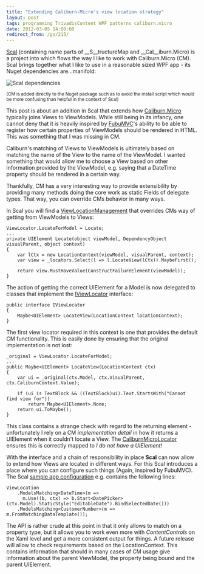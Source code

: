 ```yaml
---
title: "Extending Caliburn-Micro's view location strategy"
layout: post
tags: programming TrivadisContent WPF patterns caliburn.micro
date: 2012-03-05 14:00:00
redirect_from: /go/215/
---
```


[Scal][1] (containing name parts of __S__tructureMap and __Cal__iburn.Micro) is a project into which flows the way I like to work with Caliburn.Micro (CM). Scal brings together what I like to use in a reasonable sized WPF app - its Nuget dependencies are...manifold:

![Scal dependencies][2]

<sup>(CM is added directly to the Nuget package such as to avoid the install script which would be more confusing than helpful in the context of Scal)</sup>

This post is about an addition in Scal that extends how [Caliburn.Micro][8] typically joins Views to ViewModels. While still being in its infancy, one cannot deny that it is heavily inspired by [FubuMVC][3]'s ability to be able to register how certain properties of ViewModels should be rendered in HTML. This was something that I was missing in CM.

Caliburn's matching of Views to ViewModels is ultimately based on matching the name of the View to the name of the ViewModel. I wanted something that would allow me to choose a View based on other information provided by the ViewModel, e.g. saying that a DateTime property should be rendered in a certain way.

Thankfully, CM has a very interesting way to provide extensibility by providing many methods doing the core work as static Fields of delegate types. That way, you can override CMs behavior in many ways.

In Scal you will find a [ViewLocationManagement][4] that overrides CMs way of getting from ViewModels to Views:

    ViewLocator.LocateForModel = Locate;
    ...
    private UIElement Locate(object viewModel, DependencyObject visualParent, object context)
    {
        var lCtx = new LocationContext(viewModel, visualParent, context);
        var view = _locators.Select(l => l.LocateView(lCtx)).MaybeFirst();
    
        return view.MustHaveValue(ConstructFailureElement(viewModel));            
    }

The action of getting the correct UIElement for a Model is now delegated to classes that implement the [IViewLocator][5] interface:

    public interface IViewLocator
    {
        Maybe<UIElement> LocateView(LocationContext locationContext);
    }

The first view locator required in this context is one that provides the default CM functionality. This is easily done by ensuring that the original implementation is not lost:

    _original = ViewLocator.LocateForModel;
    ...
    public Maybe<UIElement> LocateView(LocationContext ctx)
    {
        var ui = _original(ctx.Model, ctx.VisualParent, ctx.CaliburnContext.Value);
    
        if (ui is TextBlock && ((TextBlock)ui).Text.StartsWith("Cannot find view for"))
            return Maybe<UIElement>.None;
        return ui.ToMaybe();
    }

This class contains a strange check with regard to the returning element - unfortunately I rely on a CM _implementation detail_ in how it returns a UIElement when it couldn't locate a View. The [CaliburnMicroLocator][6] ensures this is correctly mapped to _I do not have a UIElement!_

With the interface and a chain of responsibility in place __Scal__ can now allow to extend how Views are located in different ways. For this Scal introduces a place where you can configure such things (Again, inspired by FubuMVC). The Scal [sample app configuration][7] e.g. contains the following lines:

    ViewLocation
        .ModelsMatching<DateTime>(m => 
          m.Use((b, ctx) => b.Start<DatePicker>(ctx.Model).StaticStyle("EditableDate").BindSelectedDate()))
        .ModelsMatching<CustomerNumber>(m => m.FromMatchingDataTemplate());
    
The API is rather crude at this point in that it only allows to match on a property type, but it allows you to work even more with _ContentControls_ on the Xaml level and get a more consistent output for things. A future release will allow to check requirements based on the LocationContext. This contains information that should in many cases of CM usage give information about the parent ViewModel, the property being bound and the parent UIElement.


  [1]: https://github.com/flq/Scal
  [2]: http://realfiction.net/files/scal_deps.png
  [3]: https://github.com/DarthFubuMVC/fubumvc
  [4]: https://github.com/flq/Scal/blob/master/Scal/ViewLocation/ViewLocationManagement.cs
  [5]: https://github.com/flq/Scal/blob/master/Scal/ViewLocation/IViewLocator.cs
  [6]: https://github.com/flq/Scal/blob/master/Scal/ViewLocation/CaliburnMicroLocator.cs
  [7]: https://github.com/flq/Scal/blob/master/SampleApp/AppConfiguration.cs
  [8]: http://caliburnmicro.codeplex.com/